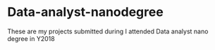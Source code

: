 # Data-analyst-nanodegree

These are my projects submitted during I attended Data analyst nano degree in Y2018
